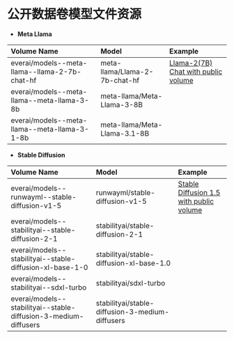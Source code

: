 # 公开数据卷模型文件资源

* **Meta Llama**
  
|Volume Name |Model|Example|
|:-------------- |:--------------|:--------------|
|everai/models--meta-llama--llama-2-7b-chat-hf| meta-llama/Llama-2-7b-chat-hf|[Llama-2(7B) Chat with public volume](https://github.com/everai-example/llama2-7b-chat-with-public-volume)|                    
|everai/models--meta-llama--meta-llama-3-8b  |meta-llama/Meta-Llama-3-8B ||
|everai/models--meta-llama--meta-llama-3-1-8b  |meta-llama/Meta-Llama-3.1-8B ||

* **Stable Diffusion**

|Volume Name |Model|Example|
|:-------------- |:--------------|:--------------|
|everai/models--runwayml--stable-diffusion-v1-5 | runwayml/stable-diffusion-v1-5 |[Stable Diffusion 1.5 with public volume](https://github.com/everai-example/stable-diffusion-v1-5-with-public-volume)|
|everai/models--stabilityai--stable-diffusion-2-1| stabilityai/stable-diffusion-2-1 ||
|everai/models--stabilityai--stable-diffusion-xl-base-1-0 |stabilityai/stable-diffusion-xl-base-1.0||
|everai/models--stabilityai--sdxl-turbo |stabilityai/sdxl-turbo||
|everai/models--stabilityai--stable-diffusion-3-medium-diffusers|stabilityai/stable-diffusion-3-medium-diffusers||
